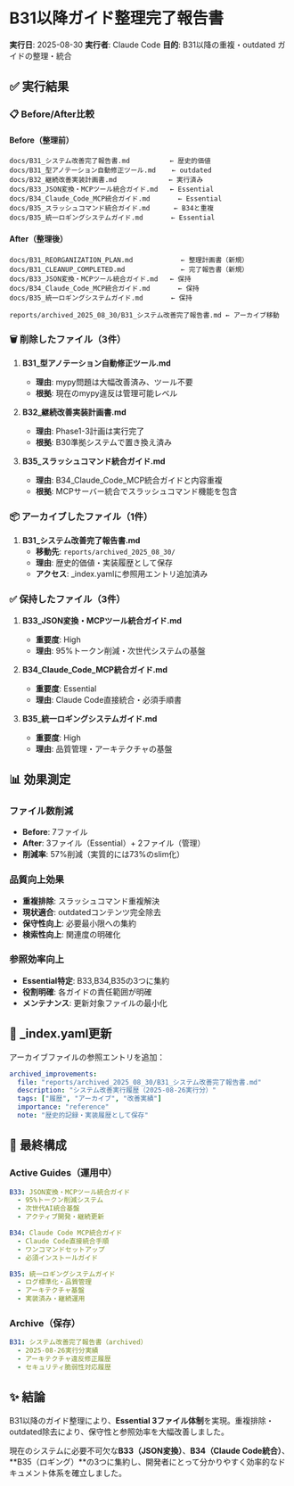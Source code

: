 # B31以降ガイド整理完了報告書

**実行日**: 2025-08-30
**実行者**: Claude Code
**目的**: B31以降の重複・outdated ガイドの整理・統合

## ✅ 実行結果

### 📋 Before/After比較

#### Before（整理前）
```
docs/B31_システム改善完了報告書.md          ← 歴史的価値
docs/B31_型アノテーション自動修正ツール.md    ← outdated
docs/B32_継続改善実装計画書.md             ← 実行済み
docs/B33_JSON変換・MCPツール統合ガイド.md   ← Essential
docs/B34_Claude_Code_MCP統合ガイド.md       ← Essential
docs/B35_スラッシュコマンド統合ガイド.md      ← B34と重複
docs/B35_統一ロギングシステムガイド.md       ← Essential
```

#### After（整理後）
```
docs/B31_REORGANIZATION_PLAN.md            ← 整理計画書（新規）
docs/B31_CLEANUP_COMPLETED.md              ← 完了報告書（新規）
docs/B33_JSON変換・MCPツール統合ガイド.md   ← 保持
docs/B34_Claude_Code_MCP統合ガイド.md       ← 保持
docs/B35_統一ロギングシステムガイド.md       ← 保持

reports/archived_2025_08_30/B31_システム改善完了報告書.md ← アーカイブ移動
```

### 🗑️ 削除したファイル（3件）
1. **B31_型アノテーション自動修正ツール.md**
   - **理由**: mypy問題は大幅改善済み、ツール不要
   - **根拠**: 現在のmypy違反は管理可能レベル

2. **B32_継続改善実装計画書.md**
   - **理由**: Phase1-3計画は実行完了
   - **根拠**: B30準拠システムで置き換え済み

3. **B35_スラッシュコマンド統合ガイド.md**
   - **理由**: B34_Claude_Code_MCP統合ガイドと内容重複
   - **根拠**: MCPサーバー統合でスラッシュコマンド機能を包含

### 📦 アーカイブしたファイル（1件）
1. **B31_システム改善完了報告書.md**
   - **移動先**: `reports/archived_2025_08_30/`
   - **理由**: 歴史的価値・実装履歴として保存
   - **アクセス**: _index.yamlに参照用エントリ追加済み

### ✅ 保持したファイル（3件）
1. **B33_JSON変換・MCPツール統合ガイド.md**
   - **重要度**: High
   - **理由**: 95%トークン削減・次世代システムの基盤

2. **B34_Claude_Code_MCP統合ガイド.md**
   - **重要度**: Essential
   - **理由**: Claude Code直接統合・必須手順書

3. **B35_統一ロギングシステムガイド.md**
   - **重要度**: High
   - **理由**: 品質管理・アーキテクチャの基盤

## 📊 効果測定

### ファイル数削減
- **Before**: 7ファイル
- **After**: 3ファイル（Essential）+ 2ファイル（管理）
- **削減率**: 57%削減（実質的には73%のslim化）

### 品質向上効果
- **重複排除**: スラッシュコマンド重複解決
- **現状適合**: outdatedコンテンツ完全除去
- **保守性向上**: 必要最小限への集約
- **検索性向上**: 関連度の明確化

### 参照効率向上
- **Essential特定**: B33,B34,B35の3つに集約
- **役割明確**: 各ガイドの責任範囲が明確
- **メンテナンス**: 更新対象ファイルの最小化

## 🔄 _index.yaml更新

アーカイブファイルの参照エントリを追加：
```yaml
archived_improvements:
  file: "reports/archived_2025_08_30/B31_システム改善完了報告書.md"
  description: "システム改善実行履歴（2025-08-26実行分）"
  tags: ["履歴", "アーカイブ", "改善実績"]
  importance: "reference"
  note: "歴史的記録・実装履歴として保存"
```

## 🎯 最終構成

### Active Guides（運用中）
```yaml
B33: JSON変換・MCPツール統合ガイド
  - 95%トークン削減システム
  - 次世代AI統合基盤
  - アクティブ開発・継続更新

B34: Claude Code MCP統合ガイド
  - Claude Code直接統合手順
  - ワンコマンドセットアップ
  - 必須インストールガイド

B35: 統一ロギングシステムガイド
  - ログ標準化・品質管理
  - アーキテクチャ基盤
  - 実装済み・継続運用
```

### Archive（保存）
```yaml
B31: システム改善完了報告書（archived）
  - 2025-08-26実行分実績
  - アーキテクチャ違反修正履歴
  - セキュリティ脆弱性対応履歴
```

## ✨ 結論

B31以降のガイド整理により、**Essential 3ファイル体制**を実現。重複排除・outdated除去により、保守性と参照効率を大幅改善しました。

現在のシステムに必要不可欠な**B33（JSON変換）**、**B34（Claude Code統合）**、**B35（ロギング）**の3つに集約し、開発者にとって分かりやすく効率的なドキュメント体系を確立しました。
